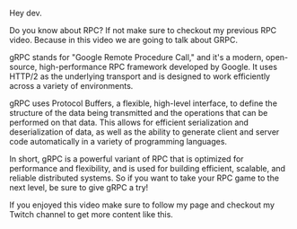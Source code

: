 Hey dev.

Do you know about RPC? If not make sure to checkout my previous RPC video. Because in this video we are going to talk about GRPC.

gRPC stands for "Google Remote Procedure Call," and it's a modern, open-source, high-performance RPC framework developed by Google. It uses HTTP/2 as the underlying transport and is designed to work efficiently across a variety of environments.

gRPC uses Protocol Buffers, a flexible, high-level interface, to define the structure of the data being transmitted and the operations that can be performed on that data. This allows for efficient serialization and deserialization of data, as well as the ability to generate client and server code automatically in a variety of programming languages.

In short, gRPC is a powerful variant of RPC that is optimized for performance and flexibility, and is used for building efficient, scalable, and reliable distributed systems. So if you want to take your RPC game to the next level, be sure to give gRPC a try!

If you enjoyed this video make sure to follow my page and checkout my Twitch channel to get more content like this.